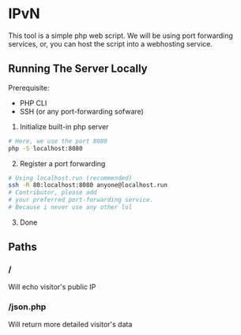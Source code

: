 # IPvN
This tool is a simple php web script. We will be using port forwarding services, or, you can host the script into a webhosting service.

## Running The Server Locally
Prerequisite:
 - PHP CLI
 - SSH (or any port-forwarding sofware)

1. Initialize built-in php server
```sh
# Here, we use the port 8080
php -S localhost:8080
```
2. Register a port forwarding
```sh
# Using localhost.run (recommended)
ssh -R 80:localhost:8080 anyone@localhost.run
# Contributor, please add
# your preferred port-forwarding service.
# Because i never use any other lol
```
3. Done

## Paths
### /
Will echo visitor's public IP
### /json.php
Will return more detailed visitor's data
